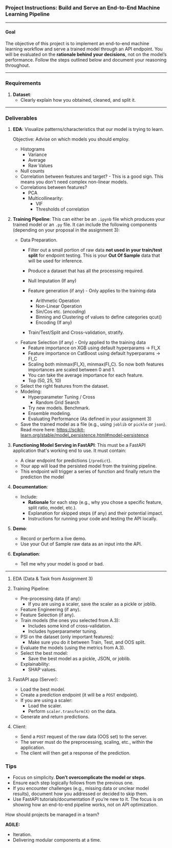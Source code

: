 ### **Project Instructions: Build and Serve an End-to-End Machine Learning Pipeline**

---

#### **Goal**
The objective of this project is to implement an end-to-end machine learning workflow and serve a trained model through an API endpoint. You will be evaluated on the **rationale behind your decisions**, not on the model’s performance. Follow the steps outlined below and document your reasoning throughout.

---

### **Requirements**
1. **Dataset**:
   - Clearly explain how you obtained, cleaned, and split it.

---

### **Deliverables**

1. **EDA**:
   Visualize patterns/characteristics that our model is trying to learn.

   Objective: Advise on which models you should employ. 

   - Histograms
      - Variance
      - Average
      - Raw Values
   - Null counts
   - Correlation between features and target?
         - This is a good sign. This means you don't need complex non-linear models.
   - Correlations between features?
        - PCA
        - Multicollinearity:
             - VIF
             - Thresholds of correlation

2. **Training Pipeline**:
    This can either be an `.ipynb` file which produces your trained model or an `.py` file. It can include the following components (depending on your proposal in the assignment 3):
     - Data Preparation.
          - Filter out a small portion of raw data **not used in your train/test split** for endpoint testing. This is your **Out Of Sample** data that will be used for inference.
          - Produce a dataset that has all the processing required.
          - Null Imputation (If any)
          - Feature generation (if any) - Only applies to the training data
              - Arithmetic Operation
              - Non-Linear Operation
              - Sin/Cos etc. (_encoding_)
              - Binning and Clustering of values to define categories qcut()
              - Encoding (If any)

          - Train/Test/Split and Cross-validation, stratify.
     - Feature Selection (if any) - Only applied to the training data 
         - Feature importance on XGB using default hyperparams -> FI_X 
         - Feature importance on CatBoost using default hyperparams -> FI_C
         - Scaling both minmax(FI_X), minmax(FI_C). So now both features importances are scaled between 0 and 1.
         - You can take the average importance for each feature.
         - Top (50, 25, 10)
     - Select the right features from the dataset.
     - Modeling:
         - Hyperparameter Tuning / Cross 
            - Random Grid Search
         - Try new models. Benchmark.
         - Ensemble modeling.
         - Evaluating Performance (As defined in your assignment 3)
     - Save the trained model as a file (e.g., using `joblib` or `pickle` or `json`). Read more here: 
    https://scikit-learn.org/stable/model_persistence.html#model-persistence


3. **Functioning Model Serving in FastAPI**:
    This must be a FastAPI application that's working end to use. It must contain:
     - A clear endpoint for predictions (`/predict`).
     - Your app will load the persisted model from the training pipeline.
     - This endpoint will trigger a series of function and finally return the prediction the model

4. **Documentation**:
   - Include:
     - **Rationale** for each step (e.g., why you chose a specific feature, split ratio, model, etc.).
     - Explanation for skipped steps (if any) and their potential impact.
     - Instructions for running your code and testing the API locally.

5. **Demo**:
   - Record or perform a live demo.
   - Use your Out of Sample raw data as an input into the API.

5. **Explanation**:
   - Tell me why your model is good or bad.

---

1. EDA (Data & Task from Assignment 3)

2. Training Pipeline:
   - Pre-processing data (if any):
     - If you are using a scaler, save the scaler as a pickle or joblib.
   - Feature Engineering (if any).
   - Feature Selection (if any).
   - Train models (the ones you selected from A.3):
     - Includes some kind of cross-validation.
     - Includes hyperparameter tuning.
   - PSI on the dataset (only important features):
     - Make sure you do it between Train, Test, and OOS split.
   - Evaluate the models (using the metrics from A.3).
   - Select the best model:
     - Save the best model as a pickle, JSON, or joblib.
   - Explainability:
     - SHAP values.

3. FastAPI app (Server):
   - Load the best model.
   - Create a prediction endpoint (it will be a `POST` endpoint).
   - If you are using a scaler:
     - Load the scaler.
     - Perform `scaler.transform(X)` on the data.
   - Generate and return predictions.

4. Client:
   - Send a `POST` request of the raw data (OOS set) to the server.
   - The server must do the preprocessing, scaling, etc., within the application.
   - The client will then get a response of the prediction.


### **Tips**
- Focus on simplicity. **Don’t overcomplicate the model or steps**.
- Ensure each step logically follows from the previous one.
- If you encounter challenges (e.g., missing data or unclear model results), document how you addressed or decided to skip them.
- Use FastAPI tutorials/documentation if you’re new to it. The focus is on showing how an end-to-end pipeline works, not on API optimization.



How should projects be managed in a team?

**AGILE:**
- Iteration. 
- Delivering modular components at a time.

